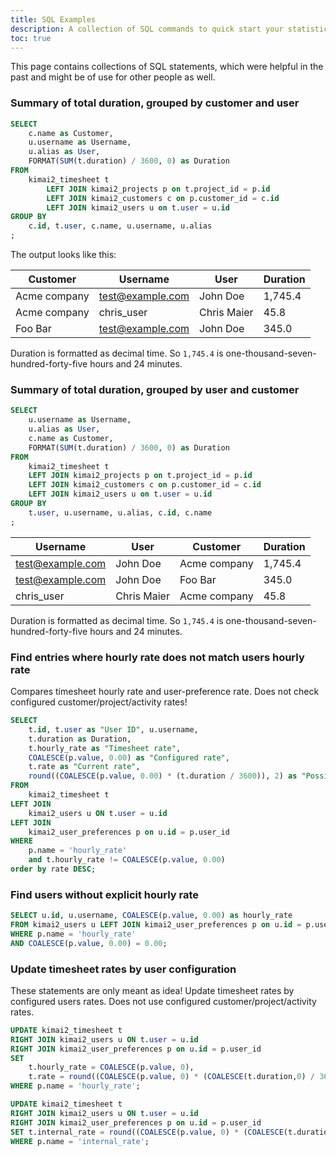 ```yaml
---
title: SQL Examples
description: A collection of SQL commands to quick start your statistic query 
toc: true
---
```


This page contains collections of SQL statements, which were helpful in the past and might be of use for other people as well.

### Summary of total duration, grouped by customer and user
 
```sql
SELECT
    c.name as Customer,
    u.username as Username,
    u.alias as User,
    FORMAT(SUM(t.duration) / 3600, 0) as Duration
FROM
    kimai2_timesheet t
        LEFT JOIN kimai2_projects p on t.project_id = p.id
        LEFT JOIN kimai2_customers c on p.customer_id = c.id
        LEFT JOIN kimai2_users u on t.user = u.id
GROUP BY
    c.id, t.user, c.name, u.username, u.alias
;
```

The output looks like this:

| Customer     | Username         | User        | Duration |
|--------------|------------------|-------------|----------|
| Acme company | test@example.com | John Doe    | 1,745.4  |
| Acme company | chris_user       | Chris Maier | 45.8     |
| Foo Bar      | test@example.com | John Doe    | 345.0    |

Duration is formatted as decimal time.
So `1,745.4` is one-thousand-seven-hundred-forty-five hours and 24 minutes.

### Summary of total duration, grouped by user and customer

```sql
SELECT
    u.username as Username,
    u.alias as User,
    c.name as Customer,
    FORMAT(SUM(t.duration) / 3600, 0) as Duration
FROM
    kimai2_timesheet t
    LEFT JOIN kimai2_projects p on t.project_id = p.id
    LEFT JOIN kimai2_customers c on p.customer_id = c.id
    LEFT JOIN kimai2_users u on t.user = u.id
GROUP BY
    t.user, u.username, u.alias, c.id, c.name
;
```

| Username         | User        | Customer     | Duration |
|------------------|-------------|--------------|----------|
| test@example.com | John Doe    | Acme company | 1,745.4  |
| test@example.com | John Doe    | Foo Bar      | 345.0    |
| chris_user       | Chris Maier | Acme company | 45.8     |

Duration is formatted as decimal time.
So `1,745.4` is one-thousand-seven-hundred-forty-five hours and 24 minutes.

### Find entries where hourly rate does not match users hourly rate

Compares timesheet hourly rate and user-preference rate. 
Does not check configured customer/project/activity rates!

```sql
SELECT
    t.id, t.user as "User ID", u.username,
    t.duration as Duration,
    t.hourly_rate as "Timesheet rate",
    COALESCE(p.value, 0.00) as "Configured rate",
    t.rate as "Current rate",
    round((COALESCE(p.value, 0.00) * (t.duration / 3600)), 2) as "Possible rate"
FROM
    kimai2_timesheet t
LEFT JOIN
    kimai2_users u ON t.user = u.id
LEFT JOIN
    kimai2_user_preferences p on u.id = p.user_id
WHERE
    p.name = 'hourly_rate'
    and t.hourly_rate != COALESCE(p.value, 0.00)
order by rate DESC;
```

### Find users without explicit hourly rate

```sql
SELECT u.id, u.username, COALESCE(p.value, 0.00) as hourly_rate
FROM kimai2_users u LEFT JOIN kimai2_user_preferences p on u.id = p.user_id
WHERE p.name = 'hourly_rate'
AND COALESCE(p.value, 0.00) = 0.00;
```

### Update timesheet rates by user configuration

These statements are only meant as idea! Update timesheet rates by configured users rates.
Does not use configured customer/project/activity rates.

```sql
UPDATE kimai2_timesheet t
RIGHT JOIN kimai2_users u ON t.user = u.id
RIGHT JOIN kimai2_user_preferences p on u.id = p.user_id
SET
    t.hourly_rate = COALESCE(p.value, 0),
    t.rate = round((COALESCE(p.value, 0) * (COALESCE(t.duration,0) / 3600)), 2)
WHERE p.name = 'hourly_rate';

UPDATE kimai2_timesheet t
RIGHT JOIN kimai2_users u ON t.user = u.id
RIGHT JOIN kimai2_user_preferences p on u.id = p.user_id
SET t.internal_rate = round((COALESCE(p.value, 0) * (COALESCE(t.duration,0) / 3600)), 2)
WHERE p.name = 'internal_rate';
```
